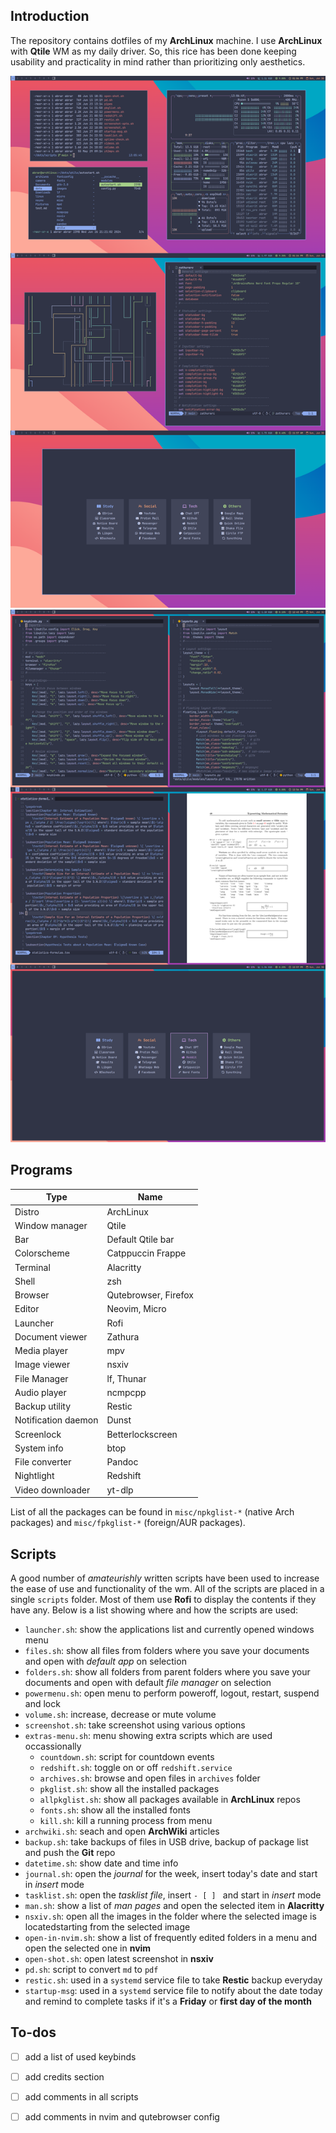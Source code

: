 ## Introduction
The repository contains dotfiles of my **ArchLinux** machine. I use **ArchLinux** with **Qtile** WM as my daily driver. So, this rice has been done keeping usability and practicality in mind rather than prioritizing only aesthetics.

![screenshot](assets/combined-01.png)
![screenshot](assets/combined-02.png)

## Programs
| Type   | Name    |
|--------------- | --------------- |
| Distro | ArchLinux   |
| Window manager | Qtile |
| Bar | Default Qtile bar |
| Colorscheme | Catppuccin Frappe |
| Terminal   | Alacritty   |
| Shell | zsh |
| Browser | Qutebrowser, Firefox |
| Editor   | Neovim, Micro |
| Launcher | Rofi |
| Document viewer | Zathura |
| Media player | mpv |
| Image viewer | nsxiv |
| File Manager | lf, Thunar |
| Audio player | ncmpcpp |
| Backup utility | Restic |
| Notification daemon | Dunst |
| Screenlock | Betterlockscreen |
| System info | btop |
| File converter | Pandoc |
| Nightlight | Redshift |
| Video downloader | yt-dlp |

List of all the packages can be found in `misc/npkglist-*` (native Arch packages) and `misc/fpkglist-*` (foreign/AUR packages).

## Scripts
A good number of *amateurishly* written scripts have been used to increase the ease of use and functionality of the wm. All of the scripts are placed in a single `scripts` folder. Most of them use **Rofi** to display the contents if they have any. Below is a list showing where and how the scripts are used:
- `launcher.sh`: show the applications list and currently opened windows menu
- `files.sh`: show all files from folders where you save your documents and open with *default app* on selection
- `folders.sh`: show all folders from parent folders where you save your documents and open with default *file manager* on selection
- `powermenu.sh`: open menu to perform poweroff, logout, restart, suspend and lock
- `volume.sh`: increase, decrease or mute volume
- `screenshot.sh`: take screenshot using various options
- `extras-menu.sh`: menu showing extra scripts which are used occassionally
    - `countdown.sh`: script for countdown events
    - `redshift.sh`: toggle on or off `redshift.service`
    - `archives.sh`: browse and open files in `archives` folder
    - `pkglist.sh`: show all the installed packages
    - `allpkglist.sh`: show all packages available in **ArchLinux** repos
    - `fonts.sh`: show all the installed fonts
    - `kill.sh`: kill a running process from menu
- `archwiki.sh`: seach and open **ArchWiki** articles
- `backup.sh`: take backups of files in USB drive, backup of package list and push the **Git** repo
- `datetime.sh`: show date and time info
- `journal.sh`: open the *journal* for the week, insert today's date and start in *insert* mode
- `tasklist.sh`: open the *tasklist file*, insert `- [ ] ` and start in *insert* mode
- `man.sh`: show a list of *man pages* and open the selected item in **Alacritty**
- `nsxiv.sh`: open all the images in the folder where the selected image is locatedstarting from the selected image
- `open-in-nvim.sh`: show a list of frequently edited folders in a menu and open the selected one in **nvim**
- `open-shot.sh`: open latest screenshot in **nsxiv**
- `pd.sh`: script to convert `md` to `pdf`
- `restic.sh`: used in a `systemd` service file to take **Restic** backup everyday
- `startup-msg`: used in a `systemd` service file to notify about the date today and remind to complete tasks if it's a **Friday** or **first day of the month**

## To-dos
- [ ] add a list of used keybinds
- [ ] add credits section
- [ ] add comments in all scripts
- [ ] add comments in nvim and qutebrowser config

